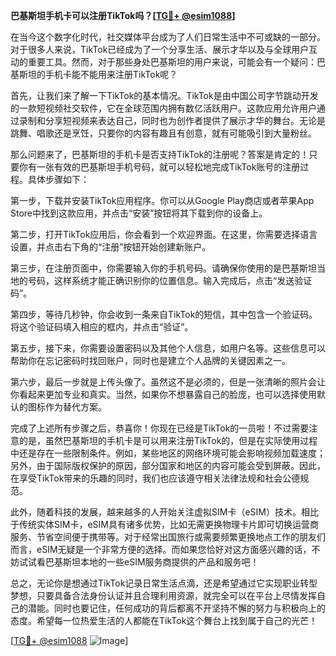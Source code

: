 **巴基斯坦手机卡可以注册TikTok吗？[[TG💪+ @esim1088](https://t.me/s/esim1088)]**

在当今这个数字化时代，社交媒体平台成为了人们日常生活中不可或缺的一部分。对于很多人来说，TikTok已经成为了一个分享生活、展示才华以及与全球用户互动的重要工具。然而，对于那些身处巴基斯坦的用户来说，可能会有一个疑问：巴基斯坦的手机卡能不能用来注册TikTok呢？

首先，让我们来了解一下TikTok的基本情况。TikTok是由中国公司字节跳动开发的一款短视频社交软件，它在全球范围内拥有数亿活跃用户。这款应用允许用户通过录制和分享短视频来表达自己，同时也为创作者提供了展示才华的舞台。无论是跳舞、唱歌还是烹饪，只要你的内容有趣且有创意，就有可能吸引到大量粉丝。

那么问题来了，巴基斯坦的手机卡是否支持TikTok的注册呢？答案是肯定的！只要你有一张有效的巴基斯坦手机号码，就可以轻松地完成TikTok账号的注册过程。具体步骤如下：

第一步，下载并安装TikTok应用程序。你可以从Google Play商店或者苹果App Store中找到这款应用，并点击“安装”按钮将其下载到你的设备上。

第二步，打开TikTok应用后，你会看到一个欢迎界面。在这里，你需要选择语言设置，并点击右下角的“注册”按钮开始创建新账户。

第三步，在注册页面中，你需要输入你的手机号码。请确保你使用的是巴基斯坦当地的号码，这样系统才能正确识别你的位置信息。输入完成后，点击“发送验证码”。

第四步，等待几秒钟，你会收到一条来自TikTok的短信，其中包含一个验证码。将这个验证码填入相应的框内，并点击“验证”。

第五步，接下来，你需要设置密码以及其他个人信息，如用户名等。这些信息可以帮助你在忘记密码时找回账户，同时也是建立个人品牌的关键因素之一。

第六步，最后一步就是上传头像了。虽然这不是必须的，但是一张清晰的照片会让你看起来更加专业和真实。当然，如果你不想暴露自己的脸庞，也可以选择使用默认的图标作为替代方案。

完成了上述所有步骤之后，恭喜你！你现在已经是TikTok的一员啦！不过需要注意的是，虽然巴基斯坦的手机卡是可以用来注册TikTok的，但是在实际使用过程中还是存在一些限制条件。例如，某些地区的网络环境可能会影响视频加载速度；另外，由于国际版权保护的原因，部分国家和地区的内容可能会受到屏蔽。因此，在享受TikTok带来的乐趣的同时，我们也应该遵守相关法律法规和社会公德规范。

此外，随着科技的发展，越来越多的人开始关注虚拟SIM卡（eSIM）技术。相比于传统实体SIM卡，eSIM具有诸多优势，比如无需更换物理卡片即可切换运营商服务、节省空间便于携带等。对于经常出国旅行或需要频繁更换地点工作的朋友们而言，eSIM无疑是一个非常方便的选择。而如果您恰好对这方面感兴趣的话，不妨试试看巴基斯坦本地的一些eSIM服务商提供的产品和服务吧！

总之，无论你是想通过TikTok记录日常生活点滴，还是希望通过它实现职业转型梦想，只要具备合法身份认证并且合理利用资源，就完全可以在平台上尽情发挥自己的潜能。同时也要记住，任何成功的背后都离不开坚持不懈的努力与积极向上的态度。希望每一位热爱生活的人都能在TikTok这个舞台上找到属于自己的光芒！

[[TG💪+ @esim1088](https://t.me/s/esim1088) ![Image](https://i.postimg.cc/4NQfJmqS/Snipaste-2025-05-13-00-14-12.png)]